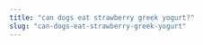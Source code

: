 ```yaml
---
title: "can dogs eat strawberry greek yogurt?"
slug: "can-dogs-eat-strawberry-greek-yogurt"
---
```


